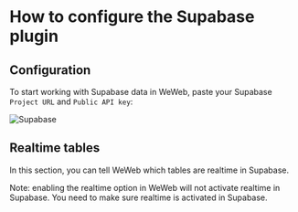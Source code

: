 # How to configure the Supabase plugin

## Configuration

To start working with Supabase data in WeWeb, paste your Supabase `Project URL` and `Public API key`:

![Supabase](https://weweb-changelog.ghost.io/content/images/2022/08/CleanShot-2022-08-09-at-11.45.46@2x.png)


## Realtime tables

In this section, you can tell WeWeb which tables are realtime in Supabase. 

Note: enabling the realtime option in WeWeb will not activate realtime in Supabase. You need to make sure realtime is activated in Supabase.

